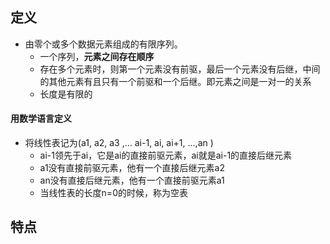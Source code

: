 ## 定义
- 由零个或多个数据元素组成的有限序列。
	- 一个序列，**元素之间存在顺序**
	- 存在多个元素时，则第一个元素没有前驱，最后一个元素没有后继，中间的其他元素有且只有一个前驱和一个后继。即元素之间是一对一的关系
	- 长度是有限的

#### 用数学语言定义
- 将线性表记为(a1, a2, a3 ,... ai-1, ai, ai+1, ...,an )
	- ai-1领先于ai，它是ai的直接前驱元素，ai就是ai-1的直接后继元素
	- a1没有直接前驱元素，他有一个直接后继元素a2
	- an没有直接后继元素，他有一个直接前驱元素a1
 	- 当线性表的长度n=0的时候，称为空表

## 特点

